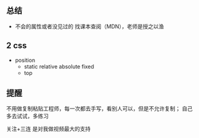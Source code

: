 ## 总结
- 不会的属性或者没见过的 找课本查阅（MDN），老师是授之以渔

## 2 css
- position
    - static relative absolute fixed
    - top

## 提醒
不用做复制粘贴工程师，每一次都去手写，看别人可以，但是不允许复制；
自己多去试试，多练习

关注+三连 是对我做视频最大的支持
